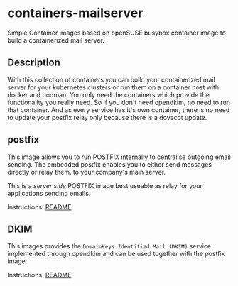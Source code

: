 # containers-mailserver

Simple Container images based on openSUSE busybox container image to build a containerized mail server.

## Description

With this collection of containers you can build your containerized mail server for your kubernetes clusters or run them on a container host with docker and podman. You only need the containers which provide the functionality you really need. So if you don't need opendkim, no need to run that container. And as every service has it's own container, there is no need to update your postfix relay only because there is a dovecot update.

## postfix

This image allows you to run POSTFIX internally to centralise outgoing email sending. The embedded postfix enables you to either send messages directly or relay them. to your company's main server.

This is a _server side_ POSTFIX image best useable as relay for your applications sending emails.

Instructions: [README](postfix/README.md)

## DKIM

This images provides the `DomainKeys Identified Mail (DKIM)` service
implemented through opendkim and can be used together with the postfix image.

Instructions: [README](opendkim/README.md)
